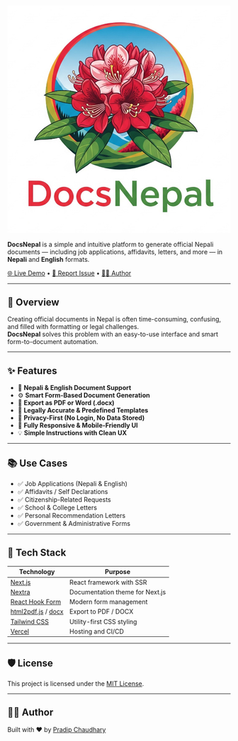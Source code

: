
<p align="center">
  <img src="./public/logo.jpg" alt="DocsNepal Banner" />
</p>


**DocsNepal** is a simple and intuitive platform to generate official Nepali documents — including job applications, affidavits, letters, and more — in **Nepali** and **English** formats.

[🌐 Live Demo](https://docsnepal.vercel.app) • [🐞 Report Issue](https://github.com/pradipchaudhary/docsnepal/issues) • [👨‍💻 Author](https://github.com/pradipchaudhary)

---

## 🚀 Overview

Creating official documents in Nepal is often time-consuming, confusing, and filled with formatting or legal challenges.  
**DocsNepal** solves this problem with an easy-to-use interface and smart form-to-document automation.

---

## ✨ Features

- 📝 **Nepali & English Document Support**  
- ⚙️ **Smart Form-Based Document Generation**  
- 📄 **Export as PDF or Word (.docx)**  
- 🧾 **Legally Accurate & Predefined Templates**  
- 🔐 **Privacy-First (No Login, No Data Stored)**  
- 📱 **Fully Responsive & Mobile-Friendly UI**  
- 💡 **Simple Instructions with Clean UX**

---

## 📚 Use Cases

- ✅ Job Applications (Nepali & English)  
- ✅ Affidavits / Self Declarations  
- ✅ Citizenship-Related Requests  
- ✅ School & College Letters  
- ✅ Personal Recommendation Letters  
- ✅ Government & Administrative Forms

---

## 🧰 Tech Stack

| Technology | Purpose |
|------------|---------|
| [Next.js](https://nextjs.org) | React framework with SSR |
| [Nextra](https://nextra.site) | Documentation theme for Next.js |
| [React Hook Form](https://react-hook-form.com) | Modern form management |
| [html2pdf.js](https://ekoopmans.github.io/html2pdf.js/) / [docx](https://github.com/dolanmiu/docx) | Export to PDF / DOCX |
| [Tailwind CSS](https://tailwindcss.com) | Utility-first CSS styling |
| [Vercel](https://vercel.com) | Hosting and CI/CD |

---




## 🛡️ License

This project is licensed under the [MIT License](LICENSE).

---

## 👨‍💻 Author

Built with ❤️ by [Pradip Chaudhary](https://github.com/pradipchaudhary)






